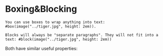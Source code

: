 # Boxing&Blocking

```
You can use boxes to wrap anything into text: #box(image("../tiger.jpg", height: 2em)).

Blocks will always be "separate paragraphs". They will not fit into a text: #block(image("../tiger.jpg", height: 2em))
```

Both have similar useful properties:

